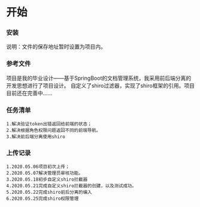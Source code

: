 # 开始

### 安装
说明：文件的保存地址暂时设置为项目内。

### 参考文件
项目是我的毕业设计——基于SpringBoot的文档管理系统，我采用前后端分离的开发思想进行了项目设计。
自定义了shiro过滤器，实现了shiro框架的引用。项目目前还在完善中......

### 任务清单
    1.解决验证token出错返回给前端的状态；
    2.解决根据角色权限问题返回不同的前端导航。
    3.解决前后端分离使用shiro
### 上传记录
    1.2020.05.06项目初次上传；
    2.2020.05.07解决管理员审核功能。
    3.2020.05.18初步自定义shiro拦截器
    4.2020.05.21完成自定义shiro拦截器的创建，以及测试成功。
    5.2020.05.22完成shiro前后分离的编入
    6.2020.05.25完成shiro权限管理


